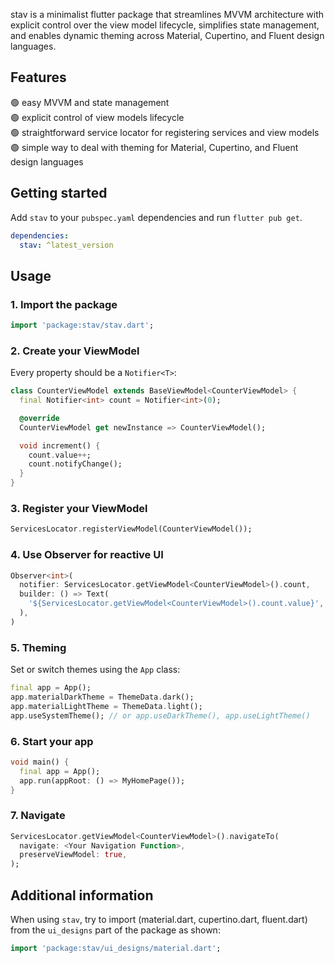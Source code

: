 <!--
This README describes the package. If you publish this package to pub.dev,
this README's contents appear on the landing page for your package.

For information about how to write a good package README, see the guide for
[writing package pages](https://dart.dev/tools/pub/writing-package-pages).

For general information about developing packages, see the Dart guide for
[creating packages](https://dart.dev/guides/libraries/create-packages)
and the Flutter guide for
[developing packages and plugins](https://flutter.dev/to/develop-packages).
-->

stav is a minimalist flutter package that streamlines MVVM architecture with explicit control over the view model lifecycle, simplifies state management, and enables dynamic theming across Material, Cupertino, and Fluent design languages.

## Features

🟢 easy MVVM and state management  
🟢 explicit control of view models lifecycle  
🟢 straightforward service locator for registering services and view models  
🟢 simple way to deal with theming for Material, Cupertino, and Fluent design languages  


## Getting started

Add `stav` to your `pubspec.yaml` dependencies and run `flutter pub get`.

```yaml
dependencies:
  stav: ^latest_version
```

## Usage

### 1. Import the package

```dart
import 'package:stav/stav.dart';
```

### 2. Create your ViewModel

Every property should be a `Notifier<T>`:

```dart
class CounterViewModel extends BaseViewModel<CounterViewModel> {
  final Notifier<int> count = Notifier<int>(0);

  @override
  CounterViewModel get newInstance => CounterViewModel();

  void increment() {
    count.value++;
    count.notifyChange();
  }
}
```

### 3. Register your ViewModel

```dart
ServicesLocator.registerViewModel(CounterViewModel());
```

### 4. Use Observer for reactive UI

```dart
Observer<int>(
  notifier: ServicesLocator.getViewModel<CounterViewModel>().count,
  builder: () => Text(
    '${ServicesLocator.getViewModel<CounterViewModel>().count.value}',
  ),
)
```

### 5. Theming

Set or switch themes using the `App` class:

```dart
final app = App();
app.materialDarkTheme = ThemeData.dark();
app.materialLightTheme = ThemeData.light();
app.useSystemTheme(); // or app.useDarkTheme(), app.useLightTheme()
```

### 6. Start your app

```dart
void main() {
  final app = App();
  app.run(appRoot: () => MyHomePage());
}
```
### 7. Navigate

```dart
ServicesLocator.getViewModel<CounterViewModel>().navigateTo(
  navigate: <Your Navigation Function>,
  preserveViewModel: true,
);
```
## Additional information

When using `stav`, try to import (material.dart, cupertino.dart, fluent.dart) from the `ui_designs` part of the package as shown:

```dart
import 'package:stav/ui_designs/material.dart';
```